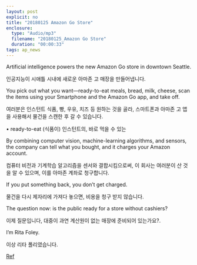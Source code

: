 ```yaml
---
layout: post
explicit: no
title: "20180125 Amazon Go Store"
enclosure:
  type: "Audio/mp3"
  filename: "20180125_Amazon Go Store"
  duration: "00:00:33"
tags: ap_news
---
```


Artificial intelligence powers the new Amazon Go store in downtown Seattle.

인공지능이 시애틀 시내에 새로운 아마존 고 매장을 만들어냅니다.





You pick out what you want—ready-to-eat meals, bread, milk, cheese, scan the items using your Smartphone and the Amazon Go app, and take off.

여러분은 인스턴트 식품, 빵, 우유, 치즈 등 원하는 것을 골라, 스마트폰과 아마존 고 앱을 사용해서 물건을 스캔한 후 갈 수 있습니다.

• ready-to-eat (식품이) 인스턴트의, 바로 먹을 수 있는







By combining computer vision, machine-learning algorithms, and sensors, the company can tell what you bought, and it charges your Amazon account.

컴퓨터 비전과 기계학습 알고리즘을 센서와 결합시킴으로써, 이 회사는 여러분이 산 것을 알 수 있으며, 이를 아마존 계좌로 청구합니다.





If you put something back, you don’t get charged.

물건을 다시 제자리에 가져다 놓으면, 비용을 청구 받지 않습니다.







The question now: is the public ready for a store without cashiers?

이제 질문입니다, 대중이 과연 계산원이 없는 매장에 준비되어 있는가요?.





I’m Rita Foley.

이상 리타 폴리였습니다.



[Ref](http://www.hackers.co.kr/?c=s_eng/eng_contents/I_others_APnews&iframe=&uid=5580)

